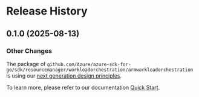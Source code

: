 # Release History

## 0.1.0 (2025-08-13)
### Other Changes

The package of `github.com/Azure/azure-sdk-for-go/sdk/resourcemanager/workloadorchestration/armworkloadorchestration` is using our [next generation design principles](https://azure.github.io/azure-sdk/general_introduction.html).

To learn more, please refer to our documentation [Quick Start](https://aka.ms/azsdk/go/mgmt).